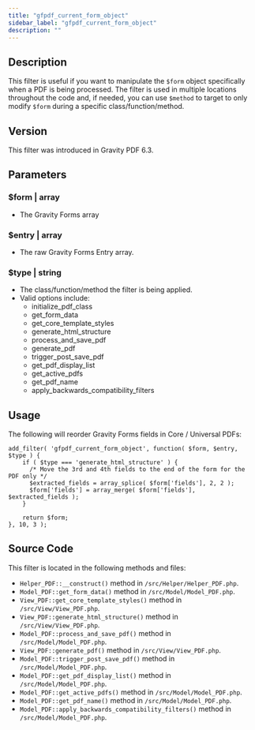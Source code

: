 ```yaml
---
title: "gfpdf_current_form_object"
sidebar_label: "gfpdf_current_form_object"
description: ""
---
```


## Description 

This filter is useful if you want to manipulate the `$form` object specifically when a PDF is being processed. The filter is used in multiple locations throughout the code and, if needed, you can use `$method` to target to only modify `$form` during a specific class/function/method. 

## Version 

This filter was introduced in Gravity PDF 6.3.

## Parameters 

### $form | array
*  The Gravity Forms array

### $entry | array
*  The raw Gravity Forms Entry array.

### $type | string
* The class/function/method the filter is being applied.
* Valid options include:
  * initialize_pdf_class
  * get_form_data
  * get_core_template_styles
  * generate_html_structure
  * process_and_save_pdf
  * generate_pdf
  * trigger_post_save_pdf
  * get_pdf_display_list
  * get_active_pdfs
  * get_pdf_name
  * apply_backwards_compatibility_filters

## Usage 

The following will reorder Gravity Forms fields in Core / Universal PDFs:

```
add_filter( 'gfpdf_current_form_object', function( $form, $entry, $type ) {
    if ( $type === 'generate_html_structure' ) {
      /* Move the 3rd and 4th fields to the end of the form for the PDF only */
      $extracted_fields = array_splice( $form['fields'], 2, 2 );
      $form['fields'] = array_merge( $form['fields'], $extracted_fields );
    }

    return $form;
}, 10, 3 );
```

## Source Code 

This filter is located in the following methods and files:

* `Helper_PDF::__construct()` method in `/src/Helper/Helper_PDF.php`.
* `Model_PDF::get_form_data()` method in `/src/Model/Model_PDF.php`.
* `View_PDF::get_core_template_styles()` method in `/src/View/View_PDF.php`.
* `View_PDF::generate_html_structure()` method in `/src/View/View_PDF.php`.
* `Model_PDF::process_and_save_pdf()` method in `/src/Model/Model_PDF.php`.
* `View_PDF::generate_pdf()` method in `/src/View/View_PDF.php`.
* `Model_PDF::trigger_post_save_pdf()` method in `/src/Model/Model_PDF.php`.
* `Model_PDF::get_pdf_display_list()` method in `/src/Model/Model_PDF.php`.
* `Model_PDF::get_active_pdfs()` method in `/src/Model/Model_PDF.php`.
* `Model_PDF::get_pdf_name()` method in `/src/Model/Model_PDF.php`.
* `Model_PDF::apply_backwards_compatibility_filters()` method in `/src/Model/Model_PDF.php`.
